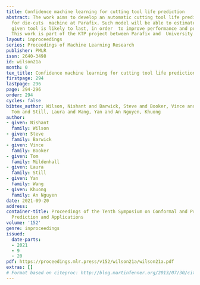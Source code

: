 ```yaml
---
title: Confidence machine learning for cutting tool life prediction
abstract: The work aims to develop an automatic cutting tool life prediction model
  for die-cuts  machine at Parafix. Such model will be able to estimate how long a
  given tool is likely to last, in order  to improve performance and productivity.
  This work is part of the KTP project between Parafix and  University of Brighton.
layout: inproceedings
series: Proceedings of Machine Learning Research
publisher: PMLR
issn: 2640-3498
id: wilson21a
month: 0
tex_title: Confidence machine learning for cutting tool life prediction
firstpage: 294
lastpage: 296
page: 294-296
order: 294
cycles: false
bibtex_author: Wilson, Nishant and Barwick, Steve and Booker, Vince and Mildenhall,
  Tom and Still, Laura and Wang, Yan and An Nguyen, Khuong
author:
- given: Nishant
  family: Wilson
- given: Steve
  family: Barwick
- given: Vince
  family: Booker
- given: Tom
  family: Mildenhall
- given: Laura
  family: Still
- given: Yan
  family: Wang
- given: Khuong
  family: An Nguyen
date: 2021-09-20
address:
container-title: Proceedings of the Tenth Symposium on Conformal and Probabilistic
  Prediction and Applications
volume: '152'
genre: inproceedings
issued:
  date-parts:
  - 2021
  - 9
  - 20
pdf: https://proceedings.mlr.press/v152/wilson21a/wilson21a.pdf
extras: []
# Format based on citeproc: http://blog.martinfenner.org/2013/07/30/citeproc-yaml-for-bibliographies/
---
```

